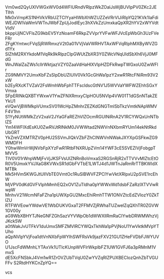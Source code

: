Vm0wd2QyUXlVWGxWV0d4WFlURndVRlpzWkZOalJsWjBUVlpPV0ZKc2JETlhh
Mk0xVmpKS1NHVkVRbUZTClYyaHlWbXhWZUZZeVRrVlJiRlpYQ21KVk1IaFdi
WEJDWlVaWmVWTnJWbFZpUjJodlEyc3hXVkZzUmxkaQpXR2hYV2xWYVdtVldV
bkppUjNCVFlsZG9kbEV5YzNoamF6RkpZVVprYVFwWFJVcEpWbGh3UzFVeFRr
ZFgKYmtwcFVqSjRWRmxzV2t0a01VVjVaVWRHVTAxWFVqRlphMXByWVZGd1Yx
SlZhM2RXYkdoM1VqRk9kRlpzClpGWUtZbXR3Y0ZWcVNqUldSbXh6VjJ0MFdG
WnJWalZaZWs1cllrWktjazVZY0ZaaVdHaHlXVlpHZDFkRwpTWGxoU0ZwWFlr
ZG9NMVY2UmxKbFZsSlpDbUZIUlV0Vk1GcGhWa1pzY2xwR1RtcFNiRm93V2xW
b2EyRXcKTVZaV2FsWmhWbFphTTFscldscGtNV1J5WVVaYWFWZEhhSGxYVmxa
SFpERlNkQXBTYWxwV1YwZFNXRmxyClpHOU5NVlp4VW01T1dGSnNTakZEYkU1
eVQwVjBWMkpVUmxSV01WcHpZMnhrZEZKdGNGTmlSbTkzVmtkNApWMVF4V1hn
S1YyNUtWMkZzV2xaV2JYaGFaREZhVlZOcmRGUlNiRnA2V1RCYWQxUnNTblZS
Ym14WFlXdEsKU0ZwRVJtRlNkM0JVWWtad2NWVnNXbmRYUm14ekNtRkdUbGRT
YkZreVZXMTRZV0pHU25SVmJIQkVZbFZhClNWVnNWakJXYXpGSFkwZG9WMDFH
Y0hwWmVrWjNVbFpXYzFwR1RtbFNXRUpZVm14YWF3cE5SVEZIVjFobgpTMVV5
TlV0V01rWnpWMjFvVjJKSFVsUlZNRnBoVmxaS2RGSnRjR2xTTVVvMlZtcEtO
R0V5UmxkYVJXaG8KVWxSR1dGbFVTbE1LWTJ4d1JWTnJaRmRrTTBKWldXMTBk
Mk5HVm5KWGJtUllVbTE0VmtOc1RuSlBWVFZPClYwVktXRlpxU2pSVE1rcEhW
MjVPV0dKdGVFVlphMmhEQ2xOV1ZuTldha0pYWWxWd1dsbFZaRzlXTVVwRwpW
MnhvV21WcmNFaFZha1pUWXpGU2MxcEhiRmhTTW1ONVZtcEdZVlozY0ZkTlZU
RTFWVEowYWdwVE1WbDUKVGxaT2FFMVZjRWhaTUZwelZqQXhTR0ZGVW1GV00y
aG9WbXBHYTJNeGNFZGhSazVYVWpOb1dWWXllRmRaClYwbDRWMWhzVjJKck5W
a0tWakJvUTFkV1duUmxSMFZMVlRCYWQxTkhWa1pPVjNoU1YwVktkMVpYTUho
aQpNVlpYVjFoa1dtVnNXbFpWYlhSWFRsVk9jazFXV21GU1ZHeFVDbFJWYUVO
U1JscFdWMnhLYTAxVk1UTlcKUnpWVFlrWkplbFZ1UW1GVFJ6a3pRMnM1VmxS
dE5XcFNSbkJ4Vm1wR1ZrOVZUbTVqU0ZwYVZqRlZPUXBEClozQnhZbTVGUFFv
S2RtdHYKCnZpYQ==

vcs